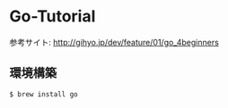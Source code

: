# Go-Tutorial

参考サイト: http://gihyo.jp/dev/feature/01/go_4beginners

## 環境構築
```
$ brew install go
```
